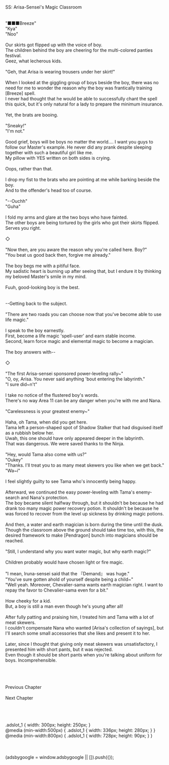 <br/>
<br/>
SS: Arisa-Sensei's Magic Classroom<br/>
<br/>
 <br/>
"■■■Breeze"<br/>
"Kya"<br/>
"Noo"<br/>
<br/>
Our skirts got flipped up with the voice of boy.<br/>
The children behind the boy are cheering for the multi-colored panties festival.<br/>
Geez, what lecherous kids.<br/>
<br/>
"Geh, that Arisa is wearing trousers under her skirt!"<br/>
<br/>
When I looked at the giggling group of boys beside the boy, there was no need for me to wonder the reason why the boy was frantically training [Breeze] spell.<br/>
I never had thought that he would be able to successfully chant the spell this quick, but it's only natural for a lady to prepare the minimum insurance.<br/>
<br/>
Yet, the brats are booing.<br/>
<br/>
"Sneaky!"<br/>
"I'm not."<br/>
<br/>
Good grief, boys will be boys no matter the world.... I want you guys to follow our Master's example. He never did any prank despite sleeping together with such a beautiful girl like me.<br/>
My pillow with YES written on both sides is crying.<br/>
<br/>
Oops, rather than that.<br/>
<br/>
I drop my fist to the brats who are pointing at me while barking beside the boy.<br/>
And to the offender's head too of course.<br/>
<br/>
"--Ouchh"<br/>
"Guha"<br/>
<br/>
I fold my arms and glare at the two boys who have fainted.<br/>
The other boys are being tortured by the girls who got their skirts flipped.<br/>
Serves you right.<br/>
<br/>
◇<br/>
<br/>
"Now then, are you aware the reason why you're called here. Boy?"<br/>
"You beat us good back then, forgive me already."<br/>
<br/>
The boy begs me with a pitiful face.<br/>
My sadistic heart is burning up after seeing that, but I endure it by thinking my beloved Master's smile in my mind.<br/>
<br/>
Fuuh, good-looking boy is the best.<br/>
<br/>
<br/>
--Getting back to the subject.<br/>
<br/>
"There are two roads you can choose now that you've become able to use life magic."<br/>
<br/>
I speak to the boy earnestly.<br/>
First, become a life magic 'spell-user' and earn stable income.<br/>
Second, learn force magic and elemental magic to become a magician.<br/>
<br/>
The boy answers with--<br/>
<br/>
◇<br/>
<br/>
"The first Arisa-sensei sponsored power-leveling rally~"<br/>
"O, oy, Arisa. You never said anything 'bout entering the labyrinth."<br/>
"I sure did~n't"<br/>
<br/>
I take no notice of the flustered boy's words.<br/>
There's no way Area 11 can be any danger when you're with me and Nana.<br/>
<br/>
"Carelessness is your greatest enemy~"<br/>
<br/>
Haha, oh Tama, when did you get here.<br/>
Tama left a person-shaped spot of Shadow Stalker that had disguised itself as a rubbish below her.<br/>
Uwah, this one should have only appeared deeper in the labyrinth.<br/>
That was dangerous. We were saved thanks to the Ninja.<br/>
<br/>
"Hey, would Tama also come with us?"<br/>
"Oukey"<br/>
"Thanks. I'll treat you to as many meat skewers you like when we get back."<br/>
"Wa~i"<br/>
<br/>
I feel slightly guilty to see Tama who's innocently being happy.<br/>
<br/>
Afterward, we continued the easy power-leveling with Tama's enemy-search and Nana's protection.<br/>
The boy became silent halfway through, but it shouldn't be because he had drank too many magic power recovery potion. It shouldn't be because he was forced to recover from the level up sickness by drinking magic potions.<br/>
<br/>
And then, a water and earth magician is born during the time until the dusk.<br/>
Though the classroom above the ground should take time too, with this, the desired framework to make [Pendragon] bunch into magicians should be reached.<br/>
<br/>
"Still, I understand why you want water magic, but why earth magic?"<br/>
<br/>
Children probably would have chosen light or fire magic.<br/>
<br/>
"I mean, Iruna-sensei said that the 『Demand』 was huge."<br/>
"You've sure gotten ahold of yourself despite being a child~"<br/>
"Well yeah. Moreover, Chevalier-sama wants earth magician right. I want to repay the favor to Chevalier-sama even for a bit."<br/>
<br/>
How cheeky for a kid.<br/>
But, a boy is still a man even though he's young after all!<br/>
<br/>
After fully patting and praising him, I treated him and Tama with a lot of meat skewers.<br/>
I couldn't compensate Nana who wanted [Arisa's collection of sayings], but I'll search some small accessories that she likes and present it to her.<br/>
<br/>
Later, since I thought that giving only meat skewers was unsatisfactory, I presented him with short pants, but it was rejected.<br/>
Even though it should be short pants when you're talking about uniform for boys. Incomprehensible.<br/>
<br/>
<br/>
<br/>
<br/>
Previous Chapter<br/>
<br/>
Next Chapter <br/>
<br/>
<br/>
<br/>
<br/>
.adslot_1 { width: 300px; height: 250px; }<br/>
@media (min-width:500px) { .adslot_1 { width: 336px; height: 280px; } }<br/>
@media (min-width:800px) { .adslot_1 { width: 728px; height: 90px; } }<br/>
<br/>
<br/>
<br/>
(adsbygoogle = window.adsbygoogle || []).push({});<br/>
<br/>
<br/>
<br/>
<br/>
